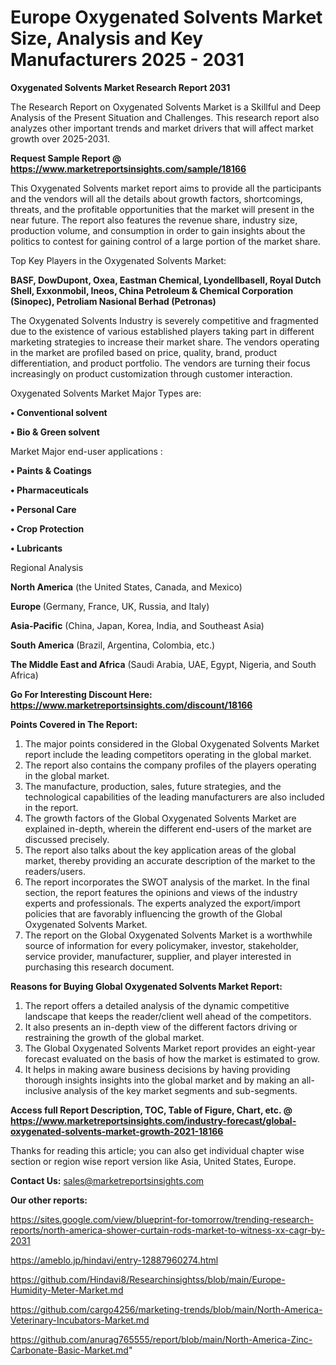 # Europe Oxygenated Solvents Market Size, Analysis and Key Manufacturers 2025 - 2031

<strong>Oxygenated Solvents Market Research Report 2031</strong>

The Research Report on Oxygenated Solvents Market is a Skillful and Deep Analysis of the Present Situation and Challenges. This research report also analyzes other important trends and market drivers that will affect market growth over 2025-2031.

<strong>Request Sample Report @ <a href=https://www.marketreportsinsights.com/sample/18166>https://www.marketreportsinsights.com/sample/18166</a></strong>

This Oxygenated Solvents market report aims to provide all the participants and the vendors will all the details about growth factors, shortcomings, threats, and the profitable opportunities that the market will present in the near future. The report also features the revenue share, industry size, production volume, and consumption in order to gain insights about the politics to contest for gaining control of a large portion of the market share.

Top Key Players in the Oxygenated Solvents Market:

<strong>BASF, DowDupont, Oxea, Eastman Chemical, Lyondellbasell, Royal Dutch Shell, Exxonmobil, Ineos, China Petroleum & Chemical Corporation (Sinopec), Petroliam Nasional Berhad (Petronas)</strong>

The Oxygenated Solvents Industry is severely competitive and fragmented due to the existence of various established players taking part in different marketing strategies to increase their market share. The vendors operating in the market are profiled based on price, quality, brand, product differentiation, and product portfolio. The vendors are turning their focus increasingly on product customization through customer interaction.

Oxygenated Solvents Market Major Types are:

<strong>• Conventional solvent

• Bio & Green solvent</strong>

Market Major end-user applications :

<strong>• Paints & Coatings

• Pharmaceuticals

• Personal Care

• Crop Protection

• Lubricants</strong>

Regional Analysis

</u><strong><b>North America</b></strong> (the United States, Canada, and Mexico)

<strong><b>Europe </b></strong>(Germany, France, UK, Russia, and Italy)

<strong><b>Asia-Pacific</b></strong> (China, Japan, Korea, India, and Southeast Asia)

<strong><b>South America</b></strong> (Brazil, Argentina, Colombia, etc.)

<strong><b>The Middle East and Africa</b></strong> (Saudi Arabia, UAE, Egypt, Nigeria, and South Africa)

<strong>Go For Interesting Discount Here: <a href=https://www.marketreportsinsights.com/discount/18166>https://www.marketreportsinsights.com/discount/18166</a></strong>

<strong>Points Covered in The Report:</strong>
<ol>
  <li>The major points considered in the Global Oxygenated Solvents Market report include the leading competitors operating in the global market.</li>
  <li>The report also contains the company profiles of the players operating in the global market.</li>
  <li>The manufacture, production, sales, future strategies, and the technological capabilities of the leading manufacturers are also included in the report.</li>
  <li>The growth factors of the Global Oxygenated Solvents Market are explained in-depth, wherein the different end-users of the market are discussed precisely.</li>
  <li>The report also talks about the key application areas of the global market, thereby providing an accurate description of the market to the readers/users.</li>
  <li>The report incorporates the SWOT analysis of the market. In the final section, the report features the opinions and views of the industry experts and professionals. The experts analyzed the export/import policies that are favorably influencing the growth of the Global Oxygenated Solvents Market.</li>
  <li>The report on the Global Oxygenated Solvents Market is a worthwhile source of information for every policymaker, investor, stakeholder, service provider, manufacturer, supplier, and player interested in purchasing this research document.</li>
</ol>
<strong>Reasons for Buying Global Oxygenated Solvents Market Report:</strong>

<ol>
  <li>The report offers a detailed analysis of the dynamic competitive landscape that keeps the reader/client well ahead of the competitors.</li>
  <li>It also presents an in-depth view of the different factors driving or restraining the growth of the global market.</li>
  <li>The Global Oxygenated Solvents Market report provides an eight-year forecast evaluated on the basis of how the market is estimated to grow.</li>
  <li>It helps in making aware business decisions by having providing thorough insights insights into the global market and by making an all-inclusive analysis of the key market segments and sub-segments.</li>
</ol>
<strong>Access full Report Description, TOC, Table of Figure, Chart, etc. @ <a href=https://www.marketreportsinsights.com/industry-forecast/global-oxygenated-solvents-market-growth-2021-18166>https://www.marketreportsinsights.com/industry-forecast/global-oxygenated-solvents-market-growth-2021-18166</a></strong>


Thanks for reading this article; you can also get individual chapter wise section or region wise report version like Asia, United States, Europe.

<strong>Contact Us:</strong>
sales@marketreportsinsights.com

<strong>Our other reports:</strong>

<a href=https://sites.google.com/view/blueprint-for-tomorrow/trending-research-reports/north-america-shower-curtain-rods-market-to-witness-xx-cagr-by-2031>https://sites.google.com/view/blueprint-for-tomorrow/trending-research-reports/north-america-shower-curtain-rods-market-to-witness-xx-cagr-by-2031</a>

<a href=https://ameblo.jp/hindavi/entry-12887960274.html>https://ameblo.jp/hindavi/entry-12887960274.html</a>

<a href=https://github.com/Hindavi8/Researchinsightss/blob/main/Europe-Humidity-Meter-Market.md>https://github.com/Hindavi8/Researchinsightss/blob/main/Europe-Humidity-Meter-Market.md</a>

<a href=https://github.com/cargo4256/marketing-trends/blob/main/North-America-Veterinary-Incubators-Market.md>https://github.com/cargo4256/marketing-trends/blob/main/North-America-Veterinary-Incubators-Market.md</a>

<a href=https://github.com/anurag765555/report/blob/main/North-America-Zinc-Carbonate-Basic-Market.md>https://github.com/anurag765555/report/blob/main/North-America-Zinc-Carbonate-Basic-Market.md</a>"
